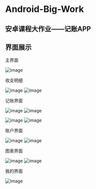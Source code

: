 # Android-Big-Work

## 安卓课程大作业——记账APP

## 界面展示
主界面

![image](https://user-images.githubusercontent.com/56105186/168615366-29409633-7ce9-428b-9eb9-4c0e6c6d8ee4.png)

收支明细

![image](https://user-images.githubusercontent.com/56105186/168615622-0182bad7-2a69-4776-89ae-d91003bf06e1.png)
![image](https://user-images.githubusercontent.com/56105186/168615654-fd31d525-5b67-4750-a5c8-b240caeda87e.png)

记账界面

![image](https://user-images.githubusercontent.com/56105186/168615692-2e24f642-bcbb-439f-a84d-46ce8ac943c5.png)
![image](https://user-images.githubusercontent.com/56105186/168615715-4378c7c5-0580-4671-bdd4-3a11a066109a.png)

![image](https://user-images.githubusercontent.com/56105186/168615734-8a2a00c9-bed4-4edb-9f7e-7010ee437c96.png)
![image](https://user-images.githubusercontent.com/56105186/168615741-b3f01531-8d97-4baa-983b-faea850721ba.png)

账户界面

![image](https://user-images.githubusercontent.com/56105186/168615767-7005bb88-f2d5-41b9-bab1-24873b339448.png)
![image](https://user-images.githubusercontent.com/56105186/168615779-236bf473-3832-4aa0-957f-507886e6e5d0.png)

图表界面

![image](https://user-images.githubusercontent.com/56105186/168615900-cb64dc3d-1c68-4e0b-9d9b-3c39599a2d92.png)
![image](https://user-images.githubusercontent.com/56105186/168615913-bb19b24f-8cca-44eb-8370-a3b1f09d7173.png)

我的界面

![image](https://user-images.githubusercontent.com/56105186/168615970-654f840b-59db-486b-a80f-065aff20a08a.png)
